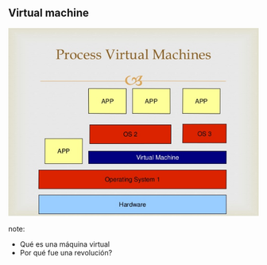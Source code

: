 ## Virtual machine

<img src="resources/vm.jpg" />

note:
- Qué es una máquina virtual
- Por qué fue una revolución?
